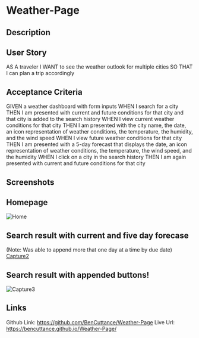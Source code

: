 # Weather-Page

## Description

## User Story
AS A traveler
I WANT to see the weather outlook for multiple cities
SO THAT I can plan a trip accordingly

## Acceptance Criteria
GIVEN a weather dashboard with form inputs
WHEN I search for a city
THEN I am presented with current and future conditions for that city and that city is added to the search history
WHEN I view current weather conditions for that city
THEN I am presented with the city name, the date, an icon representation of weather conditions, the temperature, the humidity, and the wind speed
WHEN I view future weather conditions for that city
THEN I am presented with a 5-day forecast that displays the date, an icon representation of weather conditions, the temperature, the wind speed, and the humidity
WHEN I click on a city in the search history
THEN I am again presented with current and future conditions for that city

## Screenshots
## Homepage
![Home](https://github.com/BenCuttance/Weather-Page/assets/123234427/29b75d76-7fa6-4c53-8941-644c14aa8046)
## Search result with current and five day forecase
(Note: Was able to append more that one day at a time by due date)
[Capture2](https://github.com/BenCuttance/Weather-Page/assets/123234427/bdc370da-b1a0-4823-ad76-e5876be6df0d)
## Search result with appended buttons!
![Capture3](https://github.com/BenCuttance/Weather-Page/assets/123234427/f278b511-8b13-4710-92ec-0669de282860)



## Links 

Github Link: https://github.com/BenCuttance/Weather-Page
Live Url:  https://bencuttance.github.io/Weather-Page/
